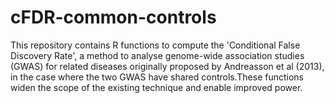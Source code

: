 cFDR-common-controls
====================

This repository contains R functions to compute the 'Conditional False Discovery Rate', a method to analyse genome-wide association studies (GWAS) for related diseases originally proposed by Andreasson et al (2013), in the case where the two GWAS have shared controls.These functions widen the scope of the existing technique and enable improved power.
